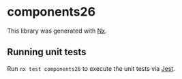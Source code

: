 # components26

This library was generated with [Nx](https://nx.dev).

## Running unit tests

Run `nx test components26` to execute the unit tests via [Jest](https://jestjs.io).
